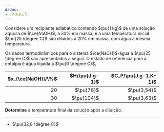 ```yaml
---
dados:
- CP(H2O,l)
---
```

Considere um recipiente adiabático contendo $\pu{1 kg}$ de uma solução aquosa de $\ce{NaOH}$, a $30\%$ em massa, e a uma temperatura inicial $\pu{25 \degree C}$ são diluídos a $20\%$ em massa, com água à mesma temperatura. 

Os dados termodinâmicos para o sistema $\ce{NaOH}$-água a $\pu{25 \degree C}$ são apresentados a seguir. O estado de referência
para a entalpia é água líquida a $\pu{0 \degree C}$, 

| $x_{\ce{NaOH}}/\%$ | $H/\pu{J.g-1}$ | $C_P/\pu{J.g-1.K-1}$ |
|-------------------:|---------------:|---------------------:|
|         $20$       |     $\pu{76}$  |      $\pu{3,54}$     |
|         $30$       |    $\pu{104}$  |      $\pu{3,63}$     |

**Determine** a temperatura final da solução após a diluição.

---
- $\pu{32,8 \degree C}$
